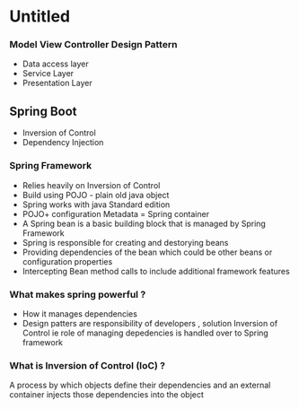 # Untitled

### Model View Controller Design Pattern

* Data access layer
* Service Layer
* Presentation Layer 



## Spring Boot  

* Inversion of Control 
* Dependency Injection 

### Spring Framework

* Relies heavily on Inversion of Control 
* Build using POJO - plain old java object
* Spring works with java Standard edition
* POJO+ configuration Metadata = Spring container 
* A Spring bean is a basic building block that is managed by Spring Framework
* Spring is responsible for creating and destorying beans
* Providing dependencies  of the bean which could be other beans or configuration properties
* Intercepting Bean method calls to include additional framework features

### What makes spring powerful ?

* How it manages dependencies
* Design patters are responsibility of developers , solution Inversion of Control  ie role of managing depedencies is handled over to Spring framework 

### What is Inversion of Control  \(IoC\) ?

A process by which  objects define their dependencies and an external container injects those dependencies into the object  

 

